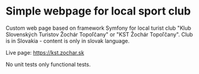 # Simple webpage for local sport club

Custom web page based on framework Symfony for local turist club "Klub Slovenských Turistov Žochár Topoľčany" or "KST Žochár Topoľčany". Club is in Slovakia - content is only in slovak language.

Live page: https://kst.zochar.sk

No unit tests only functional tests.